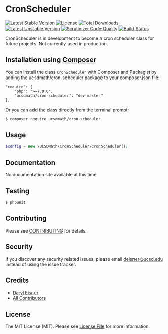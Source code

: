 # CronScheduler[![Latest Stable Version](https://poser.pugx.org/ucsdmath/cron-scheduler/v/stable)](https://packagist.org/packages/ucsdmath/cron-scheduler)[![License](https://poser.pugx.org/ucsdmath/cron-scheduler/license)](https://packagist.org/packages/ucsdmath/cron-scheduler)[![Total Downloads](https://poser.pugx.org/ucsdmath/cron-scheduler/downloads)](https://packagist.org/packages/ucsdmath/cron-scheduler)[![Latest Unstable Version](https://poser.pugx.org/ucsdmath/cron-scheduler/v/unstable)](https://packagist.org/packages/ucsdmath/cron-scheduler)[![Scrutinizer Code Quality](https://scrutinizer-ci.com/g/ucsdmath/CronScheduler/badges/quality-score.png?b=master)](https://scrutinizer-ci.com/g/ucsdmath/CronScheduler/?branch=master)[![Build Status](https://scrutinizer-ci.com/g/ucsdmath/CronScheduler/badges/build.png?b=master)](https://scrutinizer-ci.com/g/ucsdmath/CronScheduler/build-status/master)CronScheduler is in development to become a cron scheduler class for future projects.  Not currently used in production.## Installation using [Composer](http://getcomposer.org/)You can install the class ```CronScheduler``` with Composer and Packagist byadding the ucsdmath/cron-scheduler package to your composer.json file:```"require": {    "php": ">=7.0.0",    "ucsdmath/cron-scheduler": "dev-master"},```Or you can add the class directly from the terminal prompt:```bash$ composer require ucsdmath/cron-scheduler```## Usage``` php$config = new \UCSDMath\CronScheduler\CronScheduler();```## DocumentationNo documentation site available at this time.<!-- [Check out the documentation](http://math.ucsd.edu/~deisner/documentation/CronScheduler/) -->## Testing``` bash$ phpunit```## ContributingPlease see [CONTRIBUTING](CONTRIBUTING.md) for details.## SecurityIf you discover any security related issues, please email deisner@ucsd.edu instead of using the issue tracker.## Credits- [Daryl Eisner](https://github.com/UCSDMath)- [All Contributors](../../contributors)## LicenseThe MIT License (MIT). Please see [License File](LICENSE) for more information.